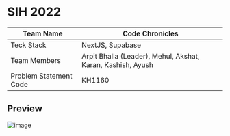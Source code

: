 # SIH 2022

|Team Name| Code Chronicles|
|--|--|
|Teck Stack|NextJS, Supabase|
|Team Members| Arpit Bhalla (Leader), Mehul, Akshat, Karan, Kashish, Ayush|
|Problem Statement Code | KH1160|

## Preview

![image](https://user-images.githubusercontent.com/55053424/159647731-fba5f864-4d95-4eae-8789-3a63aece5c77.png)
